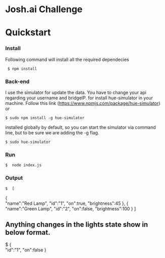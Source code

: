 # Josh.ai Challenge 

# Quickstart

### Install
 Following command will install all the required dependecies
 	
   	 $ npm install 
	 
### Back-end
 I use the simulator for update the data. You have to change your api regarding your username and bridgeIP.
 for install hue-simulator in your machine. Follow this link (https://www.npmjs.com/package/hue-simulator) or
 
 	$ sudo npm install -g hue-simulator
	
 installed globally by default, so you can start the simulator via command line, but to be sure we are adding the -g flag.
 	
	$ sudo hue-simulator
 	
        
### Run
	$  node index.js
  
### Output
	$  [  
   {  
      "name":"Red Lamp",
      "id":"1",
      "on":true,
      "brightness":45
   },
   {  
      "name":"Green Lamp",
      "id":"2",
      "on":false,
      "brightness":100
   }
]

## Anything changes in the lights state show in below format.
$ {  
   "id":"1",
   "on":false
}